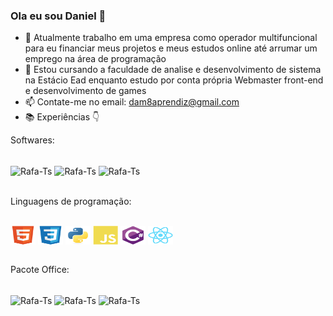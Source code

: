### Ola eu sou Daniel 👋

- 🔭 Atualmente trabalho em uma empresa como operador multifuncional para eu financiar meus projetos e meus estudos online até arrumar um emprego na área de programação
- 🌱 Estou cursando a faculdade de analise e desenvolvimento de sistema na Estácio Ead enquanto estudo por conta própria Webmaster front-end e desenvolvimento de games
- 📫 Contate-me no email: dam8aprendiz@gmail.com
- 📚 Experiências 👇
<div style="display: inline_block">
  <p>Softwares:<p/> <br /> 
  <img align="center" alt="Rafa-Ts" height="30" width="30" src="https://cdn4.iconfinder.com/data/icons/various-icons-2/476/Unity.png">
  <img align="center" alt="Rafa-Ts" height="30" width="30" src="https://cdn2.iconfinder.com/data/icons/icons-mega-pack-1-and-2/256/Blender.png">  
  <img align="center" alt="Rafa-Ts" height="30" width="30" src="https://cdn4.iconfinder.com/data/icons/various-icons-2/476/Visual_Studio.png">  
  <br /> <br /> 
  <p>Linguagens de programação:<p/> <br /> 
  <img align="center" alt="Rafa-HTML" height="30" width="40" src="https://raw.githubusercontent.com/devicons/devicon/master/icons/html5/html5-original.svg">
  <img align="center" alt="Rafa-CSS" height="30" width="40" src="https://raw.githubusercontent.com/devicons/devicon/master/icons/css3/css3-original.svg">
  <img align="center" alt="Rafa-Python" height="30" width="40" src="https://raw.githubusercontent.com/devicons/devicon/master/icons/python/python-original.svg">
  <img align="center" alt="Rafa-Js" height="30" width="40" src="https://raw.githubusercontent.com/devicons/devicon/master/icons/javascript/javascript-plain.svg">
  <img align="center" alt="Rafa-Csharp" height="30" width="40" src="https://raw.githubusercontent.com/devicons/devicon/master/icons/csharp/csharp-original.svg">
  <img align="center" alt="Rafa-React" height="30" width="40" src="https://raw.githubusercontent.com/devicons/devicon/master/icons/react/react-original.svg">
  <br /> <br /> 
  <p>Pacote Office:</p> <br />
  <img align="center" alt="Rafa-Ts" height="30" width="30" src="https://cdn4.iconfinder.com/data/icons/social-media-logos-6/512/72-powerpoint-512.png">
  <img align="center" alt="Rafa-Ts" height="30" width="30" src="https://cdn4.iconfinder.com/data/icons/social-media-logos-6/512/79-excel-512.png">
  <img align="center" alt="Rafa-Ts" height="30" width="30" src="https://cdn4.iconfinder.com/data/icons/social-media-logos-6/512/68-word-512.png">
  <br /> <br /> 
</div>
